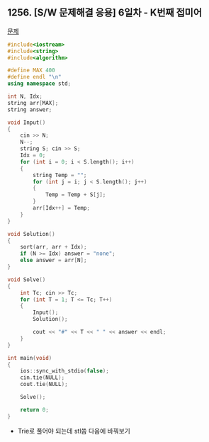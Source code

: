 ## 1256. [S/W 문제해결 응용] 6일차 - K번째 접미어

[문제](https://swexpertacademy.com/main/code/problem/problemDetail.do?contestProbId=AV18GHd6IskCFAZN)



```c++
#include<iostream>
#include<string>
#include<algorithm>

#define MAX 400
#define endl "\n"
using namespace std;

int N, Idx;
string arr[MAX];
string answer;

void Input()
{
	cin >> N;
	N--;
	string S; cin >> S;
	Idx = 0;
	for (int i = 0; i < S.length(); i++)
	{
		string Temp = "";
		for (int j = i; j < S.length(); j++)
		{
			Temp = Temp + S[j];
		}
		arr[Idx++] = Temp;
	}
}

void Solution()
{
	sort(arr, arr + Idx);
	if (N >= Idx) answer = "none";
	else answer = arr[N];
}

void Solve()
{
	int Tc; cin >> Tc;
	for (int T = 1; T <= Tc; T++)
	{
		Input();
		Solution();

		cout << "#" << T << " " << answer << endl;
	}
}

int main(void)
{
	ios::sync_with_stdio(false);
	cin.tie(NULL);
	cout.tie(NULL);

	Solve();

	return 0;
}
```

- Trie로 풀어야 되는데 stl씀 다음에 바꿔보기
